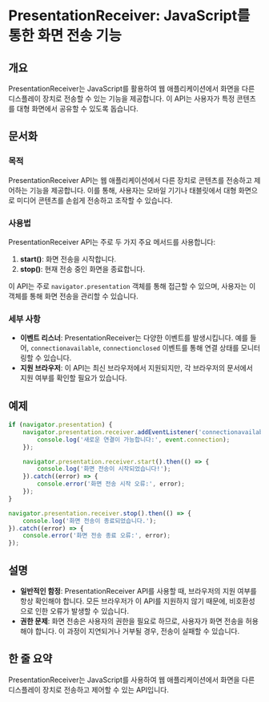 <!--
Meta Description: # PresentationReceiver: JavaScript를 통한 화면 전송 기능 ## 개요 PresentationReceiver는 JavaScript를 활용하여 웹 애플리케이션에서 화면을 다른 디스플레이 장치로 전송할 수 있는 기능을 제공합니다. 이 API는 사용...
Meta Keywords: 있습니다, error, api는, navigator, presentation
-->

# PresentationReceiver: JavaScript를 통한 화면 전송 기능

## 개요
PresentationReceiver는 JavaScript를 활용하여 웹 애플리케이션에서 화면을 다른 디스플레이 장치로 전송할 수 있는 기능을 제공합니다. 이 API는 사용자가 특정 콘텐츠를 대형 화면에서 공유할 수 있도록 돕습니다.

## 문서화
### 목적
PresentationReceiver API는 웹 애플리케이션에서 다른 장치로 콘텐츠를 전송하고 제어하는 기능을 제공합니다. 이를 통해, 사용자는 모바일 기기나 태블릿에서 대형 화면으로 미디어 콘텐츠를 손쉽게 전송하고 조작할 수 있습니다.

### 사용법
PresentationReceiver API는 주로 두 가지 주요 메서드를 사용합니다:
1. **start()**: 화면 전송을 시작합니다.
2. **stop()**: 현재 전송 중인 화면을 종료합니다.

이 API는 주로 `navigator.presentation` 객체를 통해 접근할 수 있으며, 사용자는 이 객체를 통해 화면 전송을 관리할 수 있습니다.

### 세부 사항
- **이벤트 리스너**: PresentationReceiver는 다양한 이벤트를 발생시킵니다. 예를 들어, `connectionavailable`, `connectionclosed` 이벤트를 통해 연결 상태를 모니터링할 수 있습니다.
- **지원 브라우저**: 이 API는 최신 브라우저에서 지원되지만, 각 브라우저의 문서에서 지원 여부를 확인할 필요가 있습니다.

## 예제
```javascript
if (navigator.presentation) {
    navigator.presentation.receiver.addEventListener('connectionavailable', (event) => {
        console.log('새로운 연결이 가능합니다:', event.connection);
    });

    navigator.presentation.receiver.start().then(() => {
        console.log('화면 전송이 시작되었습니다!');
    }).catch((error) => {
        console.error('화면 전송 시작 오류:', error);
    });
}
```

```javascript
navigator.presentation.receiver.stop().then(() => {
    console.log('화면 전송이 종료되었습니다.');
}).catch((error) => {
    console.error('화면 전송 종료 오류:', error);
});
```

## 설명
- **일반적인 함정**: PresentationReceiver API를 사용할 때, 브라우저의 지원 여부를 항상 확인해야 합니다. 모든 브라우저가 이 API를 지원하지 않기 때문에, 비호환성으로 인한 오류가 발생할 수 있습니다.
- **권한 문제**: 화면 전송은 사용자의 권한을 필요로 하므로, 사용자가 화면 전송을 허용해야 합니다. 이 과정이 지연되거나 거부될 경우, 전송이 실패할 수 있습니다.

## 한 줄 요약
PresentationReceiver는 JavaScript를 사용하여 웹 애플리케이션에서 화면을 다른 디스플레이 장치로 전송하고 제어할 수 있는 API입니다.